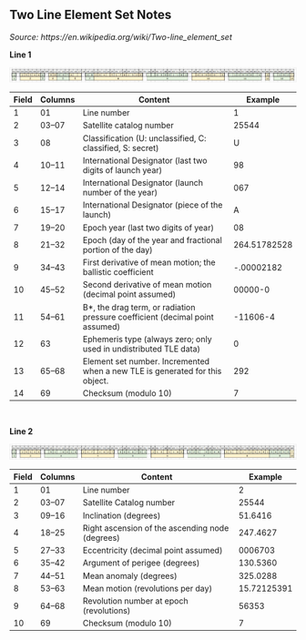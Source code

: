 <h2>Two Line Element Set Notes</h2>
<em>Source: https://en.wikipedia.org/wiki/Two-line_element_set</em>

<br>

__Line 1__

<img src="./TLE_1.jpeg"></img>

<table>
  <thead>
    <tr>
      <th>Field</th>
      <th>Columns</th>
      <th>Content</th>
      <th>Example</th>
    </tr>
  </thead>
  <tbody>
    <tr>
      <td>1</td>
      <td>01</td>
      <td>Line number</td>
      <td>1</td>
    </tr>
    <tr>
      <td>2</td>
      <td>03–07</td>
      <td>Satellite catalog number</td>
      <td>25544</td>
    </tr>
    <tr>
      <td>3</td>
      <td>08</td>
      <td>Classification (U: unclassified, C: classified, S: secret)</td>
      <td>U</td>
    </tr>
    <tr>
      <td>4</td>
      <td>10–11</td>
      <td>International Designator (last two digits of launch year)</td>
      <td>98</td>
    </tr>
    <tr>
      <td>5</td>
      <td>12–14</td>
      <td>International Designator (launch number of the year)</td>
      <td>067</td>
    </tr>
    <tr>
      <td>6</td>
      <td>15–17</td>
      <td>International Designator (piece of the launch)</td>
      <td>A</td>
    </tr>
    <tr>
      <td>7</td>
      <td>19–20</td>
      <td>Epoch year (last two digits of year)</td>
      <td>08</td>
    </tr>
    <tr>
      <td>8</td>
      <td>21–32</td>
      <td>Epoch (day of the year and fractional portion of the day)</td>
      <td>264.51782528</td>
    </tr>
    <tr>
      <td>9</td>
      <td>34–43</td>
      <td>First derivative of mean motion; the ballistic coefficient</td>
      <td>-.00002182</td>
    </tr>
    <tr>
      <td>10</td>
      <td>45–52</td>
      <td>Second derivative of mean motion (decimal point assumed)</td>
      <td>00000-0</td>
    </tr>
    <tr>
      <td>11</td>
      <td>54–61</td>
      <td>B*, the drag term, or radiation pressure coefficient (decimal point assumed)</td>
      <td>-11606-4</td>
    </tr>
    <tr>
      <td>12</td>
      <td>63</td>
      <td>Ephemeris type (always zero; only used in undistributed TLE data)</td>
      <td>0</td>
    </tr>
    <tr>
      <td>13</td>
      <td>65–68</td>
      <td>Element set number. Incremented when a new TLE is generated for this object.</td>
      <td>292</td>
    </tr>
    <tr>
      <td>14</td>
      <td>69</td>
      <td>Checksum (modulo 10)</td>
      <td>7</td>
    </tr>
  </tbody>
</table>

<br>

__Line 2__

<img src="./TLE_2.jpeg"></img>

<table>
  <thead>
    <tr>
      <th>Field</th>
      <th>Columns</th>
      <th>Content</th>
      <th>Example</th>
    </tr>
  </thead>
  <tbody>
    <tr>
      <td>1</td>
      <td>01</td>
      <td>Line number</td>
      <td>2</td>
    </tr>
    <tr>
      <td>2</td>
      <td>03–07</td>
      <td>Satellite Catalog number</td>
      <td>25544</td>
    </tr>
    <tr>
      <td>3</td>
      <td>09–16</td>
      <td>Inclination (degrees)</td>
      <td>51.6416</td>
    </tr>
    <tr>
      <td>4</td>
      <td>18–25</td>
      <td>Right ascension of the ascending node (degrees)</td>
      <td>247.4627</td>
    </tr>
    <tr>
      <td>5</td>
      <td>27–33</td>
      <td>Eccentricity (decimal point assumed)</td>
      <td>0006703</td>
    </tr>
    <tr>
      <td>6</td>
      <td>35–42</td>
      <td>Argument of perigee (degrees)</td>
      <td>130.5360</td>
    </tr>
    <tr>
      <td>7</td>
      <td>44–51</td>
      <td>Mean anomaly (degrees)</td>
      <td>325.0288</td>
    </tr>
    <tr>
      <td>8</td>
      <td>53–63</td>
      <td>Mean motion (revolutions per day)</td>
      <td>15.72125391</td>
    </tr>
    <tr>
      <td>9</td>
      <td>64–68</td>
      <td>Revolution number at epoch (revolutions)</td>
      <td>56353</td>
    </tr>
    <tr>
      <td>10</td>
      <td>69</td>
      <td>Checksum (modulo 10)</td>
      <td>7</td>
    </tr>
  </tbody>
</table>

<br><br>



